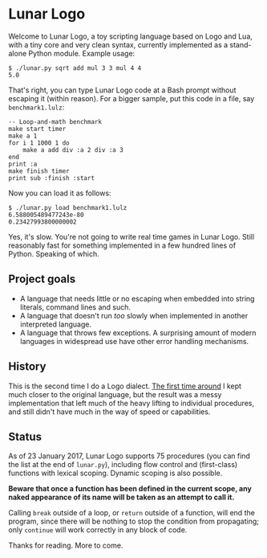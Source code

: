 Lunar Logo
==========


Welcome to Lunar Logo, a toy scripting language based on Logo and Lua, with a tiny core and very clean syntax, currently implemented as a stand-alone Python module. Example usage:

	$ ./lunar.py sqrt add mul 3 3 mul 4 4
	5.0

That's right, you can type Lunar Logo code at a Bash prompt without escaping it (within reason). For a bigger sample, put this code in a file, say `benchmark1.lulz`:

	-- Loop-and-math benchmark
	make start timer
	make a 1
	for i 1 1000 1 do
		make a add div :a 2 div :a 3
	end
	print :a
	make finish timer
	print sub :finish :start

Now you can load it as follows:

	$ ./lunar.py load benchmark1.lulz
	6.588005489477243e-80
	0.23427993800000002

Yes, it's slow. You're not going to write real time games in Lunar Logo. Still reasonably fast for something implemented in a few hundred lines of Python. Speaking of which.

Project goals
-------------

- A language that needs little or no escaping when embedded into string literals, command lines and such.
- A language that doesn't run *too* slowly when implemented in another interpreted language.
- A language that throws few exceptions. A surprising amount of modern languages in widespread use have other error handling mechanisms.

History
-------

This is the second time I do a Logo dialect. [The first time around][ll] I kept much closer to the original language, but the result was a messy implementation that left much of the heavy lifting to individual procedures, and still didn't have much in the way of speed or capabilities.

[ll]: http://felixplesoianu.github.io/little-logo/

Status
------

As of 23 January 2017, Lunar Logo supports 75 procedures (you can find the list at the end of `lunar.py`), including flow control and (first-class) functions with lexical scoping. Dynamic scoping is also possible.

**Beware that once a function has been defined in the current scope, any naked appearance of its name will be taken as an attempt to call it.**

Calling `break` outside of a loop, or `return` outside of a function, will end the program, since there will be nothing to stop the condition from propagating; only `continue` will work correctly in any block of code.

Thanks for reading. More to come.
